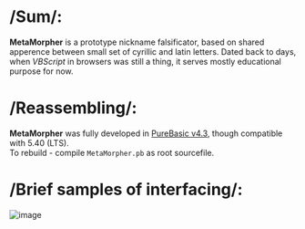 # /Sum/:
__MetaMorpher__ is a prototype nickname falsificator, based on shared apperence between small set of cyrillic and latin letters.
Dated back to days, when _VBScript_ in browsers was still a thing, it serves mostly educational purpose for now.

# /Reassembling/:
__MetaMorpher__ was fully developed in [PureBasic v4.3](http://purebasic.com), though compatible with 5.40 (LTS).  
To rebuild - compile `MetaMorpher.pb` as root sourcefile.

# /Brief samples of interfacing/:
![image](https://user-images.githubusercontent.com/8768470/46819205-cd1a4800-cd8b-11e8-911a-16218e3d745e.png)
